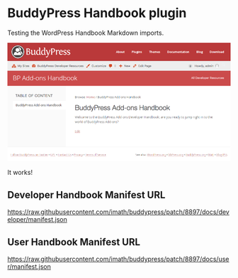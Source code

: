 # BuddyPress Handbook plugin

Testing the WordPress Handbook Markdown imports.

![BP Add-ons Handbook](./screenshot.png)

It works!

## Developer Handbook Manifest URL
https://raw.githubusercontent.com/imath/buddypress/patch/8897/docs/developer/manifest.json

## User Handbook Manifest URL
https://raw.githubusercontent.com/imath/buddypress/patch/8897/docs/user/manifest.json